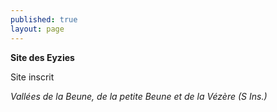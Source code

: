 ```yaml
---
published: true
layout: page
---
```



**Site des Eyzies**

Site inscrit

_Vallées de la Beune, de la petite Beune et de la Vézère (S Ins.)_
